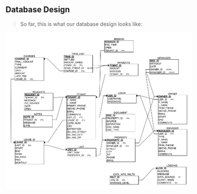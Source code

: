 ## Database Design

> So far, this is what our database design looks like:

![Image](https://github.com/SecurePortals/SecPort-Setup/blob/master/Documentation/ERD4.28.png)
